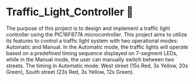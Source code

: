 # Traffic_Light_Controller 🚦
The purpose of this project is to design and implement a traffic light controller using the PIC16F877A microcontroller. This project aims to utilize its features to control a traffic light system with two operational modes: Automatic and Manual. In the Automatic mode, the traffic lights will operate based on a predefined timing sequence displayed on 7-segment LEDs, while in the Manual mode, the user can manually switch between two streets.
The timing in Automatic mode: West street (15s Red, 3s Yellow, 20s Green), South street (23s Red, 3s Yellow, 12s Green). 
